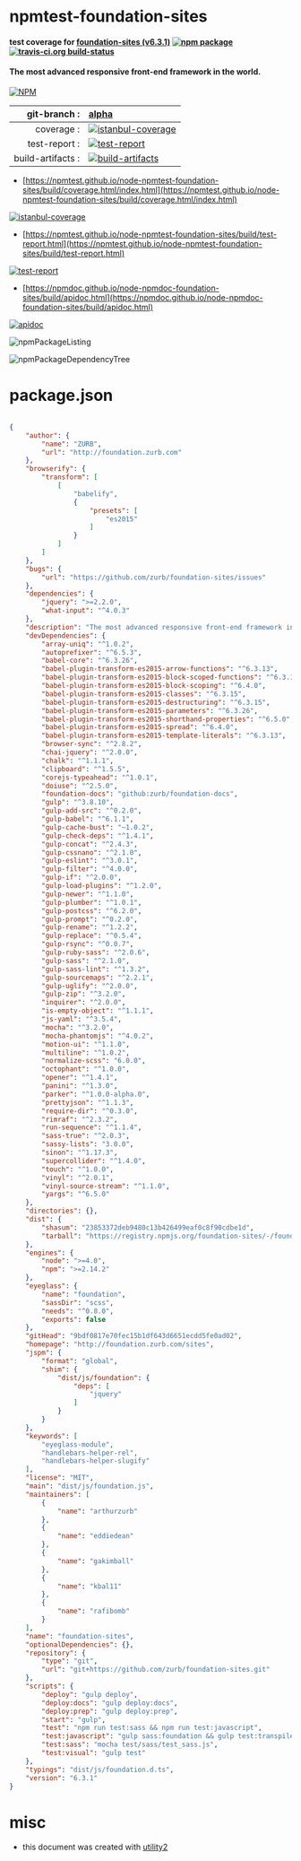 # npmtest-foundation-sites

#### test coverage for  [foundation-sites (v6.3.1)](http://foundation.zurb.com/sites)  [![npm package](https://img.shields.io/npm/v/npmtest-foundation-sites.svg?style=flat-square)](https://www.npmjs.org/package/npmtest-foundation-sites) [![travis-ci.org build-status](https://api.travis-ci.org/npmtest/node-npmtest-foundation-sites.svg)](https://travis-ci.org/npmtest/node-npmtest-foundation-sites)

#### The most advanced responsive front-end framework in the world.

[![NPM](https://nodei.co/npm/foundation-sites.png?downloads=true&downloadRank=true&stars=true)](https://www.npmjs.com/package/foundation-sites)

| git-branch : | [alpha](https://github.com/npmtest/node-npmtest-foundation-sites/tree/alpha)|
|--:|:--|
| coverage : | [![istanbul-coverage](https://npmtest.github.io/node-npmtest-foundation-sites/build/coverage.badge.svg)](https://npmtest.github.io/node-npmtest-foundation-sites/build/coverage.html/index.html)|
| test-report : | [![test-report](https://npmtest.github.io/node-npmtest-foundation-sites/build/test-report.badge.svg)](https://npmtest.github.io/node-npmtest-foundation-sites/build/test-report.html)|
| build-artifacts : | [![build-artifacts](https://npmtest.github.io/node-npmtest-foundation-sites/glyphicons_144_folder_open.png)](https://github.com/npmtest/node-npmtest-foundation-sites/tree/gh-pages/build)|

- [https://npmtest.github.io/node-npmtest-foundation-sites/build/coverage.html/index.html](https://npmtest.github.io/node-npmtest-foundation-sites/build/coverage.html/index.html)

[![istanbul-coverage](https://npmtest.github.io/node-npmtest-foundation-sites/build/screenCapture.buildCi.browser.%252Ftmp%252Fbuild%252Fcoverage.lib.html.png)](https://npmtest.github.io/node-npmtest-foundation-sites/build/coverage.html/index.html)

- [https://npmtest.github.io/node-npmtest-foundation-sites/build/test-report.html](https://npmtest.github.io/node-npmtest-foundation-sites/build/test-report.html)

[![test-report](https://npmtest.github.io/node-npmtest-foundation-sites/build/screenCapture.buildCi.browser.%252Ftmp%252Fbuild%252Ftest-report.html.png)](https://npmtest.github.io/node-npmtest-foundation-sites/build/test-report.html)

- [https://npmdoc.github.io/node-npmdoc-foundation-sites/build/apidoc.html](https://npmdoc.github.io/node-npmdoc-foundation-sites/build/apidoc.html)

[![apidoc](https://npmdoc.github.io/node-npmdoc-foundation-sites/build/screenCapture.buildCi.browser.%252Ftmp%252Fbuild%252Fapidoc.html.png)](https://npmdoc.github.io/node-npmdoc-foundation-sites/build/apidoc.html)

![npmPackageListing](https://npmtest.github.io/node-npmtest-foundation-sites/build/screenCapture.npmPackageListing.svg)

![npmPackageDependencyTree](https://npmtest.github.io/node-npmtest-foundation-sites/build/screenCapture.npmPackageDependencyTree.svg)



# package.json

```json

{
    "author": {
        "name": "ZURB",
        "url": "http://foundation.zurb.com"
    },
    "browserify": {
        "transform": [
            [
                "babelify",
                {
                    "presets": [
                        "es2015"
                    ]
                }
            ]
        ]
    },
    "bugs": {
        "url": "https://github.com/zurb/foundation-sites/issues"
    },
    "dependencies": {
        "jquery": ">=2.2.0",
        "what-input": "^4.0.3"
    },
    "description": "The most advanced responsive front-end framework in the world.",
    "devDependencies": {
        "array-uniq": "^1.0.2",
        "autoprefixer": "^6.5.3",
        "babel-core": "^6.3.26",
        "babel-plugin-transform-es2015-arrow-functions": "^6.3.13",
        "babel-plugin-transform-es2015-block-scoped-functions": "^6.3.13",
        "babel-plugin-transform-es2015-block-scoping": "^6.4.0",
        "babel-plugin-transform-es2015-classes": "^6.3.15",
        "babel-plugin-transform-es2015-destructuring": "^6.3.15",
        "babel-plugin-transform-es2015-parameters": "^6.3.26",
        "babel-plugin-transform-es2015-shorthand-properties": "^6.5.0",
        "babel-plugin-transform-es2015-spread": "^6.4.0",
        "babel-plugin-transform-es2015-template-literals": "^6.3.13",
        "browser-sync": "^2.8.2",
        "chai-jquery": "^2.0.0",
        "chalk": "^1.1.1",
        "clipboard": "^1.5.5",
        "corejs-typeahead": "^1.0.1",
        "doiuse": "^2.5.0",
        "foundation-docs": "github:zurb/foundation-docs",
        "gulp": "^3.8.10",
        "gulp-add-src": "^0.2.0",
        "gulp-babel": "^6.1.1",
        "gulp-cache-bust": "~1.0.2",
        "gulp-check-deps": "^1.4.1",
        "gulp-concat": "^2.4.3",
        "gulp-cssnano": "^2.1.0",
        "gulp-eslint": "^3.0.1",
        "gulp-filter": "^4.0.0",
        "gulp-if": "^2.0.0",
        "gulp-load-plugins": "^1.2.0",
        "gulp-newer": "^1.1.0",
        "gulp-plumber": "^1.0.1",
        "gulp-postcss": "^6.2.0",
        "gulp-prompt": "^0.2.0",
        "gulp-rename": "^1.2.2",
        "gulp-replace": "^0.5.4",
        "gulp-rsync": "^0.0.7",
        "gulp-ruby-sass": "^2.0.6",
        "gulp-sass": "^2.1.0",
        "gulp-sass-lint": "^1.3.2",
        "gulp-sourcemaps": "^2.2.1",
        "gulp-uglify": "^2.0.0",
        "gulp-zip": "^3.2.0",
        "inquirer": "^2.0.0",
        "is-empty-object": "^1.1.1",
        "js-yaml": "^3.5.4",
        "mocha": "^3.2.0",
        "mocha-phantomjs": "^4.0.2",
        "motion-ui": "^1.1.0",
        "multiline": "^1.0.2",
        "normalize-scss": "6.0.0",
        "octophant": "^1.0.0",
        "opener": "^1.4.1",
        "panini": "^1.3.0",
        "parker": "^1.0.0-alpha.0",
        "prettyjson": "^1.1.3",
        "require-dir": "^0.3.0",
        "rimraf": "^2.3.2",
        "run-sequence": "^1.1.4",
        "sass-true": "^2.0.3",
        "sassy-lists": "3.0.0",
        "sinon": "^1.17.3",
        "supercollider": "^1.4.0",
        "touch": "^1.0.0",
        "vinyl": "^2.0.1",
        "vinyl-source-stream": "^1.1.0",
        "yargs": "^6.5.0"
    },
    "directories": {},
    "dist": {
        "shasum": "23853372deb9480c13b426499eaf0c8f90cdbe1d",
        "tarball": "https://registry.npmjs.org/foundation-sites/-/foundation-sites-6.3.1.tgz"
    },
    "engines": {
        "node": ">=4.0",
        "npm": ">=2.14.2"
    },
    "eyeglass": {
        "name": "foundation",
        "sassDir": "scss",
        "needs": "^0.8.0",
        "exports": false
    },
    "gitHead": "9bdf0817e70fec15b1df643d6651ecdd5fe0ad02",
    "homepage": "http://foundation.zurb.com/sites",
    "jspm": {
        "format": "global",
        "shim": {
            "dist/js/foundation": {
                "deps": [
                    "jquery"
                ]
            }
        }
    },
    "keywords": [
        "eyeglass-module",
        "handlebars-helper-rel",
        "handlebars-helper-slugify"
    ],
    "license": "MIT",
    "main": "dist/js/foundation.js",
    "maintainers": [
        {
            "name": "arthurzurb"
        },
        {
            "name": "eddiedean"
        },
        {
            "name": "gakimball"
        },
        {
            "name": "kbal11"
        },
        {
            "name": "rafibomb"
        }
    ],
    "name": "foundation-sites",
    "optionalDependencies": {},
    "repository": {
        "type": "git",
        "url": "git+https://github.com/zurb/foundation-sites.git"
    },
    "scripts": {
        "deploy": "gulp deploy",
        "deploy:docs": "gulp deploy:docs",
        "deploy:prep": "gulp deploy:prep",
        "start": "gulp",
        "test": "npm run test:sass && npm run test:javascript",
        "test:javascript": "gulp sass:foundation && gulp test:transpile-js && mocha-phantomjs --ignore-resource-errors test/javascript/index.html",
        "test:sass": "mocha test/sass/test_sass.js",
        "test:visual": "gulp test"
    },
    "typings": "dist/js/foundation.d.ts",
    "version": "6.3.1"
}
```



# misc
- this document was created with [utility2](https://github.com/kaizhu256/node-utility2)
